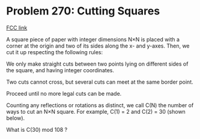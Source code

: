 # Problem 270: Cutting Squares

[FCC link](https://www.freecodecamp.org/learn/coding-interview-prep/project-euler/problem-270-cutting-squares)

A square piece of paper with integer dimensions N×N is placed with a corner at
the origin and two of its sides along the x- and y-axes. Then, we cut it up
respecting the following rules:

We only make straight cuts between two points lying on different sides of the
square, and having integer coordinates.

Two cuts cannot cross, but several cuts can meet at the same border point.

Proceed until no more legal cuts can be made.

Counting any reflections or rotations as distinct, we call C(N) the number of
ways to cut an N×N square. For example, C(1) = 2 and C(2) = 30 (shown below).

What is C(30) mod 108 ?

